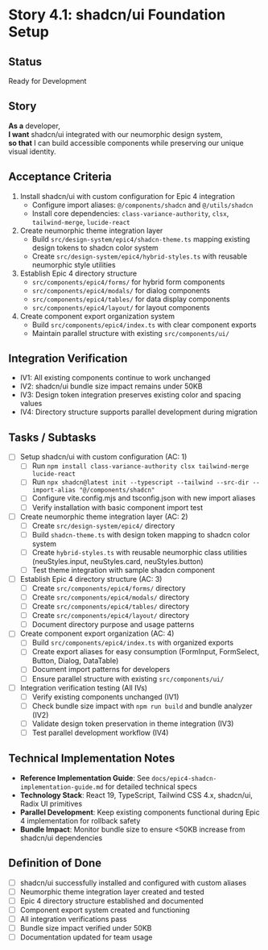 # Story 4.1: shadcn/ui Foundation Setup

## Status  
Ready for Development

## Story
**As a** developer,  
**I want** shadcn/ui integrated with our neumorphic design system,  
**so that** I can build accessible components while preserving our unique visual identity.

## Acceptance Criteria
1. Install shadcn/ui with custom configuration for Epic 4 integration
   - Configure import aliases: `@/components/shadcn` and `@/utils/shadcn`
   - Install core dependencies: `class-variance-authority`, `clsx`, `tailwind-merge`, `lucide-react`
2. Create neumorphic theme integration layer
   - Build `src/design-system/epic4/shadcn-theme.ts` mapping existing design tokens to shadcn color system
   - Create `src/design-system/epic4/hybrid-styles.ts` with reusable neumorphic style utilities
3. Establish Epic 4 directory structure
   - `src/components/epic4/forms/` for hybrid form components
   - `src/components/epic4/modals/` for dialog components  
   - `src/components/epic4/tables/` for data display components
   - `src/components/epic4/layout/` for layout components
4. Create component export organization system
   - Build `src/components/epic4/index.ts` with clear component exports
   - Maintain parallel structure with existing `src/components/ui/`

## Integration Verification
- IV1: All existing components continue to work unchanged
- IV2: shadcn/ui bundle size impact remains under 50KB
- IV3: Design token integration preserves existing color and spacing values
- IV4: Directory structure supports parallel development during migration

## Tasks / Subtasks
- [ ] Setup shadcn/ui with custom configuration (AC: 1)
  - [ ] Run `npm install class-variance-authority clsx tailwind-merge lucide-react`
  - [ ] Run `npx shadcn@latest init --typescript --tailwind --src-dir --import-alias "@/components/shadcn"`
  - [ ] Configure vite.config.mjs and tsconfig.json with new import aliases
  - [ ] Verify installation with basic component import test
- [ ] Create neumorphic theme integration layer (AC: 2)
  - [ ] Create `src/design-system/epic4/` directory
  - [ ] Build `shadcn-theme.ts` with design token mapping to shadcn color system
  - [ ] Create `hybrid-styles.ts` with reusable neumorphic class utilities (neuStyles.input, neuStyles.card, neuStyles.button)
  - [ ] Test theme integration with sample shadcn component
- [ ] Establish Epic 4 directory structure (AC: 3)
  - [ ] Create `src/components/epic4/forms/` directory
  - [ ] Create `src/components/epic4/modals/` directory
  - [ ] Create `src/components/epic4/tables/` directory
  - [ ] Create `src/components/epic4/layout/` directory
  - [ ] Document directory purpose and usage patterns
- [ ] Create component export organization (AC: 4)
  - [ ] Build `src/components/epic4/index.ts` with organized exports
  - [ ] Create export aliases for easy consumption (FormInput, FormSelect, Button, Dialog, DataTable)
  - [ ] Document import patterns for developers
  - [ ] Ensure parallel structure with existing `src/components/ui/`
- [ ] Integration verification testing (All IVs)
  - [ ] Verify existing components unchanged (IV1)
  - [ ] Check bundle size impact with `npm run build` and bundle analyzer (IV2)
  - [ ] Validate design token preservation in theme integration (IV3)
  - [ ] Test parallel development workflow (IV4)

## Technical Implementation Notes
- **Reference Implementation Guide**: See `docs/epic4-shadcn-implementation-guide.md` for detailed technical specs
- **Technology Stack**: React 19, TypeScript, Tailwind CSS 4.x, shadcn/ui, Radix UI primitives
- **Parallel Development**: Keep existing components functional during Epic 4 implementation for rollback safety
- **Bundle Impact**: Monitor bundle size to ensure <50KB increase from shadcn/ui dependencies

## Definition of Done
- [ ] shadcn/ui successfully installed and configured with custom aliases
- [ ] Neumorphic theme integration layer created and tested
- [ ] Epic 4 directory structure established and documented
- [ ] Component export system created and functioning
- [ ] All integration verifications pass
- [ ] Bundle size impact verified under 50KB
- [ ] Documentation updated for team usage